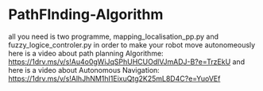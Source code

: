 # PathFInding-Algorithm
all you need is two programme, mapping_localisation_pp.py and fuzzy_logice_controler.py
in order to make your robot move autonomeously 
here is a video about path planning Algorithme: https://1drv.ms/v/s!Au4o0gWiJqSPhUHCUOdlVJmADJ-B?e=TrzEkU 
and here is a video about Autonomous Navigation: https://1drv.ms/v/s!AlhJhNM1hI1EixuQtg2K25mL8D4C?e=YuoVEf
